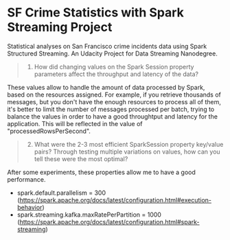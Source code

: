 # SF Crime Statistics with Spark Streaming Project
Statistical analyses on San Francisco crime incidents data using Spark Structured Streaming. An Udacity Project for Data Streaming Nanodegree.

> 1. How did changing values on the Spark Session property parameters affect the throughput and latency of the data?

These values allow to handle the amount of data processed by Spark, based on the resources assigned. For example, if you retrieve thousands of messages, but you don't have the enough resources to process all of them, it's better to limit the number of messages processed per batch, trying to balance the values in order to have a good throughtput and latency for the application. This will be reflected in the value of "processedRowsPerSecond".

> 2. What were the 2-3 most efficient SparkSession property key/value pairs? Through testing multiple variations on values, how can you tell these were the most optimal?

After some experiments, these properties allow me to have a good performance.

* spark.default.parallelism = 300 (https://spark.apache.org/docs/latest/configuration.html#execution-behavior)
* spark.streaming.kafka.maxRatePerPartition = 1000 (https://spark.apache.org/docs/latest/configuration.html#spark-streaming)
